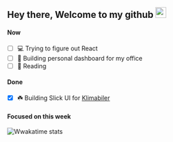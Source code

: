 ## Hey there, Welcome to my github <img src="https://media.giphy.com/media/hvRJCLFzcasrR4ia7z/giphy.gif" width="25px">

#### Now
- [ ] 💻 Trying to figure out React
- [ ] 🚀 Building personal dashboard for my office
- [ ] 📕 Reading

#### Done
- [x] ☘️ Building Slick UI for [Klimabiler](https://klimabiler.dk)
 
<!--START_SECTION:waka-->
#### Focused on this week
![Wwakatime stats](https://github-readme-stats-taupe-two.vercel.app/api/wakatime?username=byhartvig&hide_title=true&hide_border=true&langs_count=5&bg_color=00000000&text_color=777)
<!--END_SECTION:waka-->

